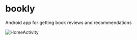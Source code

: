 # bookly
Android app for getting book reviews and recommendations

![HomeActivity](bookly/screenshot.png?raw=true "Home")
